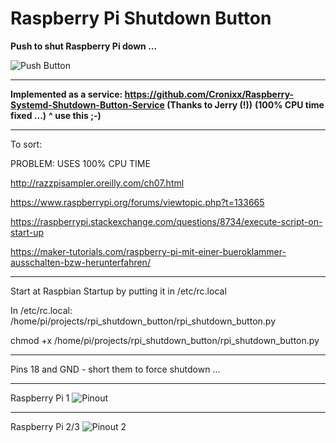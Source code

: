 # Raspberry Pi Shutdown Button

**Push to shut Raspberry Pi down ...**

![Push Button](https://static.thenounproject.com/png/509859-200.png)

---

**Implemented as a service: https://github.com/Cronixx/Raspberry-Systemd-Shutdown-Button-Service (Thanks to Jerry (!))**
**(100% CPU time fixed ...)**
**^ use this ;-)**

---


To sort:

PROBLEM: USES 100% CPU TIME

http://razzpisampler.oreilly.com/ch07.html

https://www.raspberrypi.org/forums/viewtopic.php?t=133665

https://raspberrypi.stackexchange.com/questions/8734/execute-script-on-start-up

https://maker-tutorials.com/raspberry-pi-mit-einer-bueroklammer-ausschalten-bzw-herunterfahren/

---

Start at Raspbian Startup by putting it in /etc/rc.local

In /etc/rc.local: /home/pi/projects/rpi_shutdown_button/rpi_shutdown_button.py

chmod +x /home/pi/projects/rpi_shutdown_button/rpi_shutdown_button.py

---

Pins 18 and GND - short them to force shutdown ...

---
Raspberry Pi 1
![Pinout](http://razzpisampler.oreilly.com/images/rpck_1101.png)

---

Raspberry Pi 2/3
![Pinout 2](https://www.jameco.com/Jameco/workshop/circuitnotes/raspberry_pi_circuit_note_fig2.jpg)
